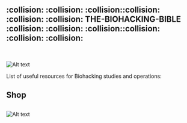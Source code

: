  <h2>:collision: :collision: :collision::collision: :collision: :collision: THE-BIOHACKING-BIBLE :collision: :collision: :collision::collision: :collision: :collision: </h2> 
 
 </BR>
 
![Alt text](https://raw.githubusercontent.com/JonnyBanana/THE-BIOHACKING-BIBLE/master/img/bible.jpg)


List of useful resources for Biohacking studies and operations:


<h2>Shop</h2>
<h2></h2>
































![Alt text](https://raw.githubusercontent.com/JonnyBanana/THE-BIOHACKING-BIBLE/master/img/brain-hack.JPG)

